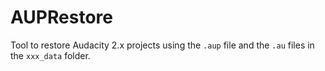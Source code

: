 # AUPRestore

Tool to restore Audacity 2.x projects using the `.aup` file and the `.au` files in the `xxx_data` folder.
